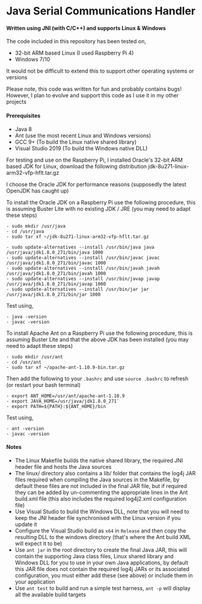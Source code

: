 # Java Serial Communications Handler
#### Written using JNI (with C/C++) and supports Linux & Windows
The code included in this repository has been tested on,
- 32-bit ARM based Linux (I used Raspberry Pi 4)
- Windows 7/10

It would not be difficult to extend this to support other operating systems or versions

Please note, this code was written for fun and probably contains bugs! However, I plan to evolve and support this code as I use it in my other projects

#### Prerequisites
- Java 8
- Ant (use the most recent Linux and Windows versions)
- GCC 9+ (To build the Linux native shared library)
- Visual Studio 2019 (To build the Windows native DLL)

For testing and use on the Raspberry Pi, I installed Oracle's 32-bit ARM based JDK for Linux, download the following distribution jdk-8u271-linux-arm32-vfp-hflt.tar.gz

I choose the Oracle JDK for performance reasons (supposedly the latest OpenJDK has caught up)

To install the Oracle JDK on a Raspberry Pi use the following procedure, this is assuming Buster Lite with no existing JDK / JRE (you may need to adapt these steps)
```
- sudo mkdir /usr/java
- cd /usr/java
- sudo tar xf ~/jdk-8u271-linux-arm32-vfp-hflt.tar.gz

- sudo update-alternatives --install /usr/bin/java java /usr/java/jdk1.8.0_271/bin/java 1000
- sudo update-alternatives --install /usr/bin/javac javac /usr/java/jdk1.8.0_271/bin/javac 1000
- sudo update-alternatives --install /usr/bin/javah javah /usr/java/jdk1.8.0_271/bin/javah 1000
- sudo update-alternatives --install /usr/bin/javap javap /usr/java/jdk1.8.0_271/bin/javap 1000
- sudo update-alternatives --install /usr/bin/jar jar /usr/java/jdk1.8.0_271/bin/jar 1000
```

Test using,
```
- java -version
- javac -version
```
To install Apache Ant on a Raspberry Pi use the following procedure, this is assuming Buster Lite and that the above JDK has been installed (you may need to adapt these steps)
```
- sudo mkdir /usr/ant
- cd /usr/ant
- sudo tar xf ~/apache-ant-1.10.9-bin.tar.gz
```

Then add the following to your `.bashrc` and use `source .bashrc` to refresh (or restart your bash terminal)
```
- export ANT_HOME=/usr/ant/apache-ant-1.10.9
- export JAVA_HOME=/usr/java/jdk1.8.0_271`
- export PATH=${PATH}:${ANT_HOME}/bin
```

Test using,
```
- ant -version
- javac -version
```
#### Notes
- The Linux Makefile builds the native shared library, the required JNI header file and hosts the Java sources
- The linux/ directory also contains a lib/ folder that contains the log4j JAR files required when compiling the Java sources in the Makefile, by default these files are not included in the final JAR file, but if required they can be added by un-commenting the appropriate lines in the Ant build.xml file (this also includes the required log4j2.xml configuration file)
- Use Visual Studio to build the Windows DLL, note that you will need to keep the JNI header file synchronised with the Linux version if you update it
- Configure the Visual Studio build as `x64` in `Release` and then copy the resulting DLL to the windows directory (that's where the Ant build XML will expect it to be)
- Use `ant jar` in the root directory to create the final Java JAR, this will contain the supporting Java class files, Linux shared library and Windows DLL for you to use in your own Java applications, by default this JAR file does not contain the required log4j JARs or its associated configuration, you must either add these (see above) or include them in your application
- Use `ant test` to build and run a simple test harness, `ant -p` will display all the available build targets
